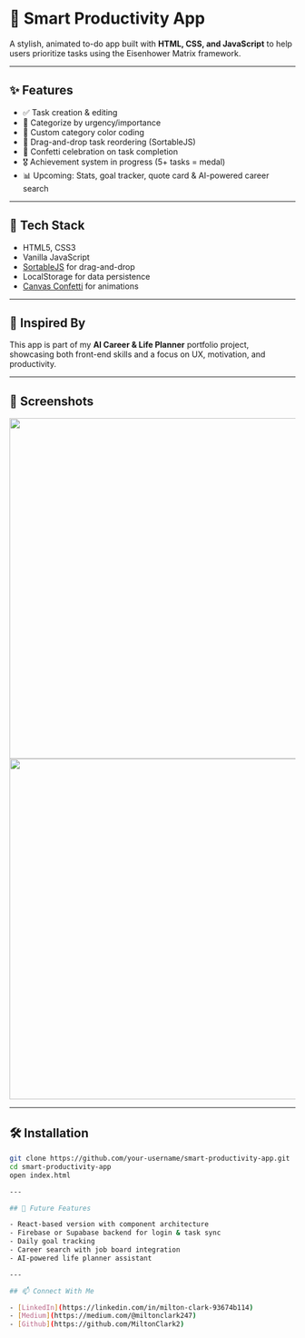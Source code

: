 # 🌟 Smart Productivity App

A stylish, animated to-do app built with **HTML, CSS, and JavaScript** to help users prioritize tasks using the Eisenhower Matrix framework.

---

## ✨ Features

- ✅ Task creation & editing
- 📅 Categorize by urgency/importance
- 🎨 Custom category color coding
- 🔁 Drag-and-drop task reordering (SortableJS)
- 🥳 Confetti celebration on task completion
- 🎖️ Achievement system in progress (5+ tasks = medal)
- 📊 Upcoming: Stats, goal tracker, quote card & AI-powered career search

---

## 🚀 Tech Stack

- HTML5, CSS3
- Vanilla JavaScript
- [SortableJS](https://sortablejs.github.io/Sortable/) for drag-and-drop
- LocalStorage for data persistence
- [Canvas Confetti](https://www.kirilv.com/canvas-confetti/) for animations

---

## 🧠 Inspired By

This app is part of my **AI Career & Life Planner** portfolio project, showcasing both front-end skills and a focus on UX, motivation, and productivity.

---

## 📸 Screenshots

<img src="assets/screenshot1.png" width="600" />
<img src="assets/screenshot2.png" width="600" />

---

## 🛠️ Installation

```bash
git clone https://github.com/your-username/smart-productivity-app.git
cd smart-productivity-app
open index.html

---

## 🧩 Future Features

- React-based version with component architecture
- Firebase or Supabase backend for login & task sync
- Daily goal tracking
- Career search with job board integration
- AI-powered life planner assistant

---

## 📫 Connect With Me

- [LinkedIn](https://linkedin.com/in/milton-clark-93674b114)
- [Medium](https://medium.com/@miltonclark247)
- [Github](https://github.com/MiltonClark2)
